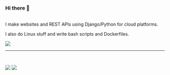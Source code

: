 ### Hi there 👋

<br />
I make websites and REST APIs using Django/Python for cloud platforms.

I also do Linux stuff and write bash scripts and Dockerfiles.
<br />

![](https://github-profile-summary-cards.vercel.app/api/cards/profile-details?username=dheerajreal&theme=github)

---

<br />

![](https://github-profile-summary-cards.vercel.app/api/cards/repos-per-language?username=dheerajreal&theme=github)
![](https://github-profile-summary-cards.vercel.app/api/cards/most-commit-language?username=dheerajreal&theme=github)

<br />

<!--
**dheerajreal/dheerajreal** is a ✨ _special_ ✨ repository because its `README.md` (this file) appears on your GitHub profile.

Here are some ideas to get you started:

- 🔭 I’m currently working on ...
- 🌱 I’m currently learning ...
- 👯 I’m looking to collaborate on ...
- 🤔 I’m looking for help with ...
- 💬 Ask me about ...
- 📫 How to reach me: ...
- 😄 Pronouns: ...
- ⚡ Fun fact: ...
-->
